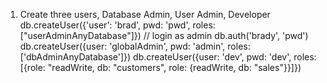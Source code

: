 1. Create three users, Database Admin, User Admin, Developer
db.createUser({'user': 'brad', pwd: 'pwd', roles: ["userAdminAnyDatabase"]})
// login as admin 
db.auth('brady', 'pwd')
db.createUser({user: 'globalAdmin', pwd: 'admin', roles: ['dbAdminAnyDatabase']})
db.createUser({user: 'dev', pwd: 'dev', roles: [{role: "readWrite, db: "customers", role: {readWrite, db: "sales"}}]})
